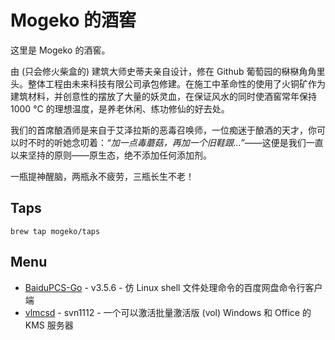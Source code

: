 # Mogeko 的酒窖

这里是 Mogeko 的酒窖。

由 (只会修火柴盒的) 建筑大师史蒂夫亲自设计，修在 Github 葡萄园的㮟㮟角角里头。整体工程由未来科技有限公司承包修建。在施工中革命性的使用了火铜矿作为建筑材料，并创意性的摆放了大量的妖灵血，在保证风水的同时使酒窖常年保持 1000 °C 的理想温度，是养老休闲、练功修仙的好去处。

我们的首席酿酒师是来自于艾泽拉斯的恶毒召唤师，一位痴迷于酿酒的天才，你可以时不时的听她念叨着：*“加一点毒蘑菇，再加一个旧鞋跟...”*——这便是我们一直以来坚持的原则——原生态，绝不添加任何添加剂。

一瓶提神醒脑，两瓶永不疲劳，三瓶长生不老！

## Taps

```
brew tap mogeko/taps
```

## Menu

- [BaiduPCS-Go](https://github.com/Mogeko/homebrew-taps/wiki/BaiduPCS-Go) - v3.5.6 - 仿 Linux shell 文件处理命令的百度网盘命令行客户端
- [vlmcsd](https://github.com/Mogeko/homebrew-taps/wiki/vlmcsd) - svn1112 - 一个可以激活批量激活版 (vol) Windows 和 Office 的 KMS 服务器
